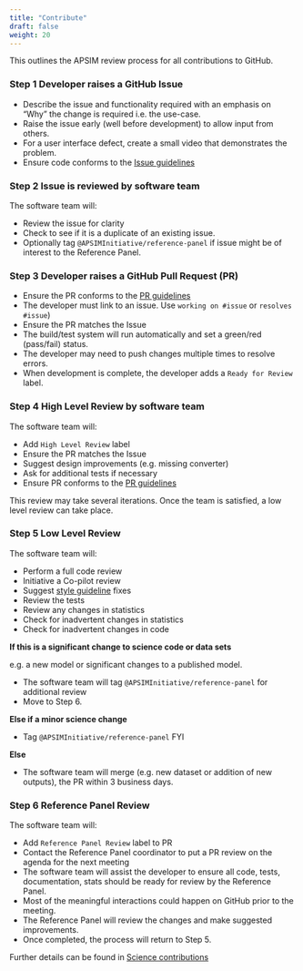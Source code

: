 ```yaml
---
title: "Contribute"
draft: false
weight: 20
---
```


This outlines the APSIM review process for all contributions to GitHub.

### Step 1 Developer raises a GitHub Issue

* Describe the issue and functionality required with an emphasis on “Why” the change is required i.e. the use-case.
* Raise the issue early (well before development) to allow input from others.
* For a user interface defect, create a small video that demonstrates the problem.
* Ensure code conforms to the [Issue guidelines](/contribute/issues)

### Step 2 Issue is reviewed by software team

The software team will:

* Review the issue for clarity
* Check to see if it is a duplicate of an existing issue.
* Optionally tag ```@APSIMInitiative/reference-panel``` if issue might be of interest to the Reference Panel.

### Step 3 Developer raises a GitHub Pull Request (PR)

* Ensure the PR conforms to the [PR guidelines](/contribute/pullrequests)
* The developer must link to an issue. Use ```working on #issue``` or ```resolves #issue```)
* Ensure the PR matches the Issue
* The build/test system will run automatically and set a green/red (pass/fail) status.
* The developer may need to push changes multiple times to resolve errors.
* When development is complete, the developer adds a ```Ready for Review``` label.

### Step 4 High Level Review by software team

The software team will:

* Add ```High Level Review``` label
* Ensure the PR matches the Issue
* Suggest design improvements (e.g. missing converter)
* Ask for additional tests if necessary
* Ensure PR conforms to the [PR guidelines](/contribute/pullrequests)

This review may take several iterations. Once the team is satisfied, a low level review can take place.

### Step 5 Low Level Review

The software team will:

* Perform a full code review
* Initiative a Co-pilot review
* Suggest [style guideline](#style-guidelines) fixes
* Review the tests
* Review any changes in statistics
* Check for inadvertent changes in statistics
* Check for inadvertent changes in code

__If this is a significant change to science code or data sets__

e.g. a new model or significant changes to a published model.

* The software team will tag ```@APSIMInitiative/reference-panel``` for additional review
* Move to Step 6.

__Else if a minor science change__

* Tag ```@APSIMInitiative/reference-panel``` FYI

__Else__

* The software team will merge (e.g. new dataset or addition of new outputs), the PR within 3 business days.

### Step 6 Reference Panel Review

The software team will:

* Add ```Reference Panel Review``` label to PR
* Contact the Reference Panel coordinator to put a PR review on the agenda for the next meeting
* The software team will assist the developer to ensure all code, tests, documentation, stats should be ready for review by the Reference Panel.
* Most of the meaningful interactions could happen on GitHub prior to the meeting.
* The Reference Panel will review the changes and make suggested improvements.
* Once completed, the process will return to Step 5.

Further details can be found in [Science contributions](/contribute/science-contributions)
